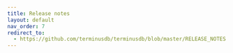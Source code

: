 ```yaml
---
title: Release notes
layout: default
nav_order: 7
redirect_to:
  - https://github.com/terminusdb/terminusdb/blob/master/RELEASE_NOTES.md
---
```

